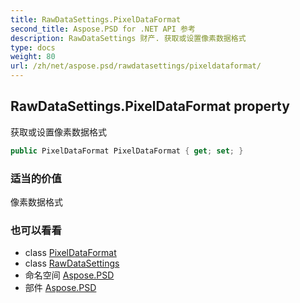 ```yaml
---
title: RawDataSettings.PixelDataFormat
second_title: Aspose.PSD for .NET API 参考
description: RawDataSettings 财产. 获取或设置像素数据格式
type: docs
weight: 80
url: /zh/net/aspose.psd/rawdatasettings/pixeldataformat/
---
```

## RawDataSettings.PixelDataFormat property

获取或设置像素数据格式

```csharp
public PixelDataFormat PixelDataFormat { get; set; }
```

### 适当的价值

像素数据格式

### 也可以看看

* class [PixelDataFormat](../../pixeldataformat/)
* class [RawDataSettings](../)
* 命名空间 [Aspose.PSD](../../rawdatasettings/)
* 部件 [Aspose.PSD](../../../)


